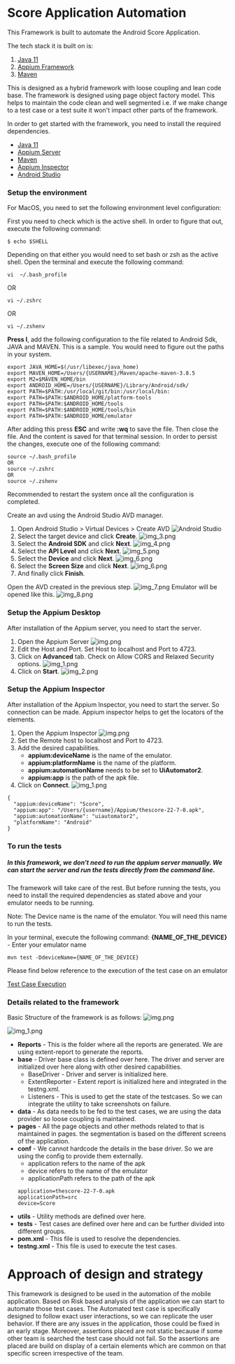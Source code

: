# Score Application Automation

This Framework is built to automate the Android Score Application.

The tech stack it is built on is:

1. [Java 11](https://www.oracle.com/java/technologies/javase/jdk11-archive-downloads.html)
2. [Appium Framework](https://appium.io/)
3. [Maven](https://maven.apache.org/)

This is designed as a hybrid framework with loose coupling and lean code base. The framework is designed using
page object factory model. This helps to maintain the code clean and well segmented i.e. if we make change to
a test case or a test suite it won't impact other parts of the framework.

In order to get started with the framework, you need to install the required dependencies.

- [Java 11](https://www.oracle.com/java/technologies/javase/jdk11-archive-downloads.html)
- [Appium Server](https://github.com/appium/appium-desktop/releases/tag/v1.22.3-4)
- [Maven](https://maven.apache.org/)
- [Appium Inspector](https://github.com/appium/appium-inspector/releases)
- [Android Studio](https://developer.android.com/studio)

### Setup the environment

For MacOS, you need to set the following environment level configuration:

First you need to check which is the active shell. In order to figure that out, execute the following command:
```
$ echo $SHELL
```
Depending on that either you would need to set bash or zsh as the active shell. Open the terminal and execute the following command:

```
vi  ~/.bash_profile
```
OR
```
vi ~/.zshrc
```
OR
```
vi ~/.zshenv
```
**Press I**, add the following configuration to the file related to Android Sdk, JAVA and MAVEN.
This is a sample. You would need to figure out the paths in your system.

```
export JAVA_HOME=$(/usr/libexec/java_home)
export MAVEN_HOME=/Users/{USERNAME}/Maven/apache-maven-3.8.5
export M2=$MAVEN_HOME/bin
export ANDROID_HOME=/Users/{USERNAME}/Library/Android/sdk/
export PATH=$PATH:/usr/local/git/bin:/usr/local/bin:
export PATH=$PATH:$ANDROID_HOME/platform-tools
export PATH=$PATH:$ANDROID_HOME/tools
export PATH=$PATH:$ANDROID_HOME/tools/bin
export PATH=$PATH:$ANDROID_HOME/emulator
```
After adding this press **ESC** and write **:wq** to save the file. Then close the file. And the content is saved for
that terminal session. In order to persist the changes, execute one of the following command:
```
source ~/.bash_profile 
OR 
source ~/.zshrc 
OR 
source ~/.zshenv
```
Recommended to restart the system once all the configuration is completed.

Create an avd using the Android Studio AVD manager.
1. Open Android Studio > Virtual Devices > Create AVD
![Android Studio](docs/images/img_2.png)
2. Select the target device and click **Create**.
![img_3.png](docs/images/img_3.png)
3. Select the **Android SDK** and click **Next**.
![img_4.png](docs/images/img_4.png)
4. Select the **API Level** and click **Next**.
![img_5.png](docs/images/img_5.png)
5. Select the **Device** and click **Next**.
![img_6.png](docs/images/img_6.png)
6. Select the **Screen Size** and click **Next**.
![img_6.png](docs/images/img_6.png)
7. And finally click **Finish**.

Open the AVD created in the previous step.
![img_7.png](docs/images/img_7.png)
Emulator will be opened like this.
![img_8.png](docs/images/img_8.png)

### Setup the Appium Desktop
After installation of the Appium server, you need to start the server.

1. Open the Appium Server
![img.png](docs/images/img13.png)
2. Edit the Host and Port. Set Host to localhost and Port to 4723.
3. Click on **Advanced** tab. Check on Allow CORS and Relaxed Security options.
![img_1.png](docs/images/img_11.png)
4. Click on **Start**.
![img_2.png](docs/images/img_12.png)

### Setup the Appium Inspector
After installation of the Appium Inspector, you need to start the server. So connection can be made.
Appium inspector helps to get the locators of the elements.

1. Open the Appium Inspector
![img.png](docs/images/img14.png)
2. Set the Remote host to localhost and Port to 4723.
3. Add the desired capabilities.
   - **appium:deviceName** is the name of the emulator.
   - **appium:platformName** is the name of the platform.
   - **appium:automationName** needs to be set to **UiAutomator2**.
   - **appium:app** is the path of the apk file.
4. Click on **Connect**.
![img_1.png](docs/images/img_15.png)
```
{
  "appium:deviceName": "Score",
  "appium:app": "/Users/{username}/Appium/thescore-22-7-0.apk",
  "appium:automationName": "uiautomator2",
  "platformName": "Android"
}
```

### To run the tests

##### **In this framework, we don't need to run the appium server manually.** We can start the server and run the tests directly from the command line. 

The framework will take care of the rest. But before running the tests, you need to install the required dependencies as stated above
and your emulator needs to be running.

Note: The Device name is the name of the emulator. You will need this name to run the tests.

In your terminal, execute the following command:
**{NAME_OF_THE_DEVICE}** - Enter your emulator name
```
mvn test -DdeviceName={NAME_OF_THE_DEVICE}
```
Please find below reference to the execution of the test case on an emulator

[Test Case Execution](https://share.cleanshot.com/41Rbvr)

### Details related to the framework

Basic Structure of the framework is as follows:
![img.png](docs/images/img16.png)

![img_1.png](docs/images/img_17.png)

- **Reports** - This is the folder where all the reports are generated. We are using 
extent-report to generate the reports.
- **base** - Driver base class is defined over here. The driver and server are initialized
over here along with other desired capabilities.
  - BaseDriver - Driver and server is initialized here.
  - ExtentReporter - Extent report is initialized here and integrated in the testng.xml.
  - Listeners - This is used to get the state of the testcases. So we can integrate the utility to take
  screenshots on failure.
- **data** - As data needs to be fed to the test cases, we are using the data provider so 
loose coupling is maintained. 
- **pages** - All the page objects and other methods related to that is maintained in pages.
the segmentation is based on the different screens of the application.
- **conf** - We cannot hardcode the details in the base driver. So we are using the config to provide
them externally.
  - application refers to the name of the apk
  - device refers to the name of the emulator
  - applicationPath refers to the path of the apk
  ```
  application=thescore-22-7-0.apk
  applicationPath=src
  device=Score
  ```
- **utils** - Utility methods are defined over here.
- **tests** - Test cases are defined over here and can be further divided into different groups.
- **pom.xml** - This file is used to resolve the dependencies.
- **testng.xml** - This file is used to execute the test cases.

# Approach of design and strategy

This framework is designed to be used in the automation of the mobile application. Based on Risk based analysis
of the application we can start to automate those test cases. The Automated test case is specifically designed to follow exact user interactions,
so we can replicate the user behavior. If there are any issues in the application, those could be fixed in an early stage. 
Moreover, assertions placed are not static because if some other team is searched the test case should not fail. 
So the assertions are placed are build on display of a certain elements which are common on that specific screen irrespective of the team.